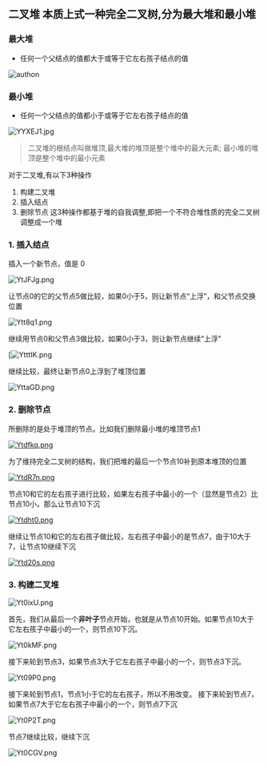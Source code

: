 ## 二叉堆 本质上式一种完全二叉树,分为最大堆和最小堆
### 最大堆
- 任何一个父结点的值都大于或等于它左右孩子结点的值

![authon](https://s1.ax1x.com/2020/05/12/YYOTsS.jpg)

### 最小堆
- 任何一个父结点的值都小于或等于它左右孩子结点的值

![YYXEJ1.jpg](https://s1.ax1x.com/2020/05/12/YYXEJ1.jpg)

>二叉堆的根结点叫做堆顶,最大堆的堆顶是整个堆中的最大元素;
>最小堆的堆顶是整个堆中的最小元素

对于二叉堆,有以下3种操作
1. 构建二叉堆
2. 插入结点
3. 删除节点
这3种操作都基于堆的自我调整,即把一个不符合堆性质的完全二叉树
调整成一个堆
 ### 1. 插入结点
插入一个新节点，值是 0

![YtJFJg.png](https://s1.ax1x.com/2020/05/12/YtJFJg.png)

让节点0的它的父节点5做比较，如果0小于5，则让新节点“上浮”，和父节点交换位置

![Ytt8q1.png](https://s1.ax1x.com/2020/05/12/Ytt8q1.png)

继续用节点0和父节点3做比较，如果0小于3，则让新节点继续“上浮”

[![YtttIK.png](https://s1.ax1x.com/2020/05/12/YtttIK.png)

继续比较，最终让新节点0上浮到了堆顶位置

![YttaGD.png](https://s1.ax1x.com/2020/05/12/YttaGD.png)


### 2. 删除节点
所删除的是处于堆顶的节点。比如我们删除最小堆的堆顶节点1

[![Ytdfkq.png](https://s1.ax1x.com/2020/05/12/Ytdfkq.png)](https://imgchr.com/i/Ytdfkq)

为了维持完全二叉树的结构，我们把堆的最后一个节点10补到原本堆顶的位置
  
[![YtdR7n.png](https://s1.ax1x.com/2020/05/12/YtdR7n.png)](https://imgchr.com/i/YtdR7n)

节点10和它的左右孩子进行比较，如果左右孩子中最小的一个（显然是节点2）比节点10小，那么让节点10下沉
 
[![Ytdht0.png](https://s1.ax1x.com/2020/05/12/Ytdht0.png)](https://imgchr.com/i/Ytdht0)

继续让节点10和它的左右孩子做比较，左右孩子中最小的是节点7，由于10大于7，让节点10继续下沉

[![Ytd20s.png](https://s1.ax1x.com/2020/05/12/Ytd20s.png)](https://imgchr.com/i/Ytd20s)

### 3. 构建二叉堆
![Yt0ixU.png](https://s1.ax1x.com/2020/05/12/Yt0ixU.png)

首先，我们从最后一个**非叶子**节点开始，也就是从节点10开始。如果节点10大于它左右孩子中最小的一个，则节点10下沉。
 
![Yt0kMF.png](https://s1.ax1x.com/2020/05/12/Yt0kMF.png)

接下来轮到节点3，如果节点3大于它左右孩子中最小的一个，则节点3下沉。
 
![Yt09P0.png](https://s1.ax1x.com/2020/05/12/Yt09P0.png)

接下来轮到节点1，节点1小于它的左右孩子，所以不用改变。
接下来轮到节点7，如果节点7大于它左右孩子中最小的一个，则节点7下沉

![Yt0P2T.png](https://s1.ax1x.com/2020/05/12/Yt0P2T.png)

节点7继续比较，继续下沉

![Yt0CGV.png](https://s1.ax1x.com/2020/05/12/Yt0CGV.png)







